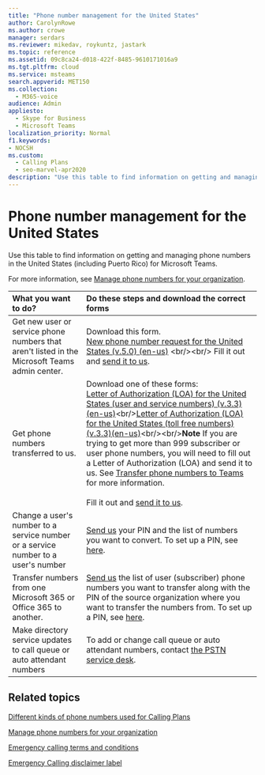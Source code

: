 ```yaml
---
title: "Phone number management for the United States"
author: CarolynRowe
ms.author: crowe
manager: serdars
ms.reviewer: mikedav, roykuntz, jastark
ms.topic: reference
ms.assetid: 09c8ca24-d018-422f-8485-9610171016a9
ms.tgt.pltfrm: cloud
ms.service: msteams
search.appverid: MET150
ms.collection: 
  - M365-voice
audience: Admin
appliesto: 
  - Skype for Business
  - Microsoft Teams
localization_priority: Normal
f1.keywords:
- NOCSH
ms.custom: 
  - Calling Plans
  - seo-marvel-apr2020
description: "Use this table to find information on getting and managing phone numbers in the United States (including Puerto Rico) for Microsoft Teams."
---
```


# Phone number management for the United States

Use this table to find information on getting and managing phone numbers in the United States (including Puerto Rico) for Microsoft Teams.

For more information, see [Manage phone numbers for your organization](manage-phone-numbers-for-your-organization.md).
  
| What you want to do? | Do these steps and download the correct forms |
|:-----|:-----|
|Get new user or service phone numbers that aren't listed in the Microsoft Teams admin center.  <br/> |Download this form.<br/>  [New phone number request for the United States (v.5.0) (en-us)](https://github.com/MicrosoftDocs/OfficeDocs-SkypeForBusiness/blob/live/Teams/downloads/new-number-request-forms/new-phone-number-request-for-the-united-states-(v.5.0)-(en-us).pdf?raw=true) <br/><br/> Fill it out and [send it to us](mailto:gcstnmsd@microsoft.com). |
|Get phone numbers transferred to us.  <br/> | Download one of these forms: <br/> [Letter of Authorization (LOA) for the United States (user and service numbers) (v.3.3)(en-us)](https://github.com/MicrosoftDocs/OfficeDocs-SkypeForBusiness/blob/live/Teams/downloads/LOA-forms/letter-of-authorization-(loa)-for-the-u.s.-(user-and-service-numbers)-(v.3.3)-(en-us).pdf?raw=true)<br/>[Letter of Authorization (LOA) for the United States (toll free numbers) (v.3.3)(en-us)](https://github.com/MicrosoftDocs/OfficeDocs-SkypeForBusiness/blob/live/Teams/downloads/LOA-forms/letter-of-authorization-(loa)-for-the-u.s.-(toll-free-numbers)-(v.3.3)-(en-us).pdf?raw=true)<br/><br/>**Note** If you are trying to get more than 999 subscriber or user phone numbers, you will need to fill out a Letter of Authorization (LOA) and send it to us. See [Transfer phone numbers to Teams](../phone-number-calling-plans/transfer-phone-numbers-to-teams.md) for more information.          <br/>  <br/>   Fill it out and [send it to us](mailto:ptn@microsoft.com).  <br/> |
|Change a user's number to a service number or a service number to a user's number  <br/> |[Send us](mailto:ptn@microsoft.com) your PIN and the list of numbers you want to convert. To set up a PIN, see [here](../phone-number-calling-plans/port-order-overview.md#can-i-port-out-my-numbers-from-teams-to-a-different-phone-service-provider-or-carrier).  <br/> |
|Transfer numbers from one Microsoft 365 or Office 365 to another.  <br/> |[Send us](mailto:ptn@microsoft.com) the list of user (subscriber) phone numbers you want to transfer along with the PIN of the source organization where you want to transfer the numbers from. To set up a PIN, see [here](../phone-number-calling-plans/port-order-overview.md#can-i-port-out-my-numbers-from-teams-to-a-different-phone-service-provider-or-carrier).  <br/> |
|Make directory service updates to call queue or auto attendant numbers|To add or change call queue or auto attendant numbers, contact [the PSTN service desk](contact-pstn-service-desk.md). |

## Related topics

[Different kinds of phone numbers used for Calling Plans](../different-kinds-of-phone-numbers-used-for-calling-plans.md)

[Manage phone numbers for your organization](manage-phone-numbers-for-your-organization.md)

[Emergency calling terms and conditions](../emergency-calling-terms-and-conditions.md)
  
[Emergency Calling disclaimer label](https://download.microsoft.com/download/a/8/0/a807c43d-2177-4fe0-8732-86b3784ae6e5/emergency-calling-label-(en-us)-(v.1.0).zip)
